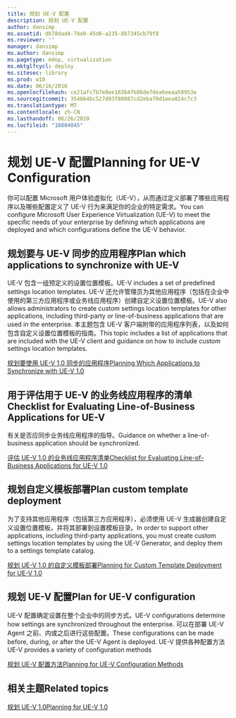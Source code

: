 ```yaml
---
title: 规划 UE-V 配置
description: 规划 UE-V 配置
author: dansimp
ms.assetid: db78dad4-78e0-45d6-a235-8b7345cb79f8
ms.reviewer: ''
manager: dansimp
ms.author: dansimp
ms.pagetype: mdop, virtualization
ms.mktglfcycl: deploy
ms.sitesec: library
ms.prod: w10
ms.date: 06/16/2016
ms.openlocfilehash: ce21afc7b7e8ee183b4fb86de7dea6eeaa58953e
ms.sourcegitcommit: 354664bc527d93f80687cd2eba70d1eea024c7c3
ms.translationtype: MT
ms.contentlocale: zh-CN
ms.lasthandoff: 06/26/2020
ms.locfileid: "10804045"
---
```

# <span data-ttu-id="787c8-103">规划 UE-V 配置</span><span class="sxs-lookup"><span data-stu-id="787c8-103">Planning for UE-V Configuration</span></span>


<span data-ttu-id="787c8-104">你可以配置 Microsoft 用户体验虚拟化（UE-V），从而通过定义部署了哪些应用程序以及哪些配置定义了 UE-V 行为来满足你的企业的特定需求。</span><span class="sxs-lookup"><span data-stu-id="787c8-104">You can configure Microsoft User Experience Virtualization (UE-V) to meet the specific needs of your enterprise by defining which applications are deployed and which configurations define the UE-V behavior.</span></span>

## <span data-ttu-id="787c8-105">规划要与 UE-V 同步的应用程序</span><span class="sxs-lookup"><span data-stu-id="787c8-105">Plan which applications to synchronize with UE-V</span></span>


<span data-ttu-id="787c8-106">UE-V 包含一组预定义的设置位置模板。</span><span class="sxs-lookup"><span data-stu-id="787c8-106">UE-V includes a set of predefined settings location templates.</span></span> <span data-ttu-id="787c8-107">UE-V 还允许管理员为其他应用程序（包括在企业中使用的第三方应用程序或业务线应用程序）创建自定义设置位置模板。</span><span class="sxs-lookup"><span data-stu-id="787c8-107">UE-V also allows administrators to create custom settings location templates for other applications, including third-party or line-of-business applications that are used in the enterprise.</span></span> <span data-ttu-id="787c8-108">本主题包含 UE-V 客户端附带的应用程序列表，以及如何包含自定义设置位置模板的指南。</span><span class="sxs-lookup"><span data-stu-id="787c8-108">This topic includes a list of applications that are included with the UE-V client and guidance on how to include custom settings location templates.</span></span>

[<span data-ttu-id="787c8-109">规划要使用 UE-V 1.0 同步的应用程序</span><span class="sxs-lookup"><span data-stu-id="787c8-109">Planning Which Applications to Synchronize with UE-V 1.0</span></span>](planning-which-applications-to-synchronize-with-ue-v-10.md)

## <span data-ttu-id="787c8-110">用于评估用于 UE-V 的业务线应用程序的清单</span><span class="sxs-lookup"><span data-stu-id="787c8-110">Checklist for Evaluating Line-of-Business Applications for UE-V</span></span>


<span data-ttu-id="787c8-111">有关是否应同步业务线应用程序的指导。</span><span class="sxs-lookup"><span data-stu-id="787c8-111">Guidance on whether a line-of-business application should be synchronized.</span></span>

[<span data-ttu-id="787c8-112">评估 UE-V 1.0 的业务线应用程序清单</span><span class="sxs-lookup"><span data-stu-id="787c8-112">Checklist for Evaluating Line-of-Business Applications for UE-V 1.0</span></span>](checklist-for-evaluating-line-of-business-applications-for-ue-v-10.md)

## <span data-ttu-id="787c8-113">规划自定义模板部署</span><span class="sxs-lookup"><span data-stu-id="787c8-113">Plan custom template deployment</span></span>


<span data-ttu-id="787c8-114">为了支持其他应用程序（包括第三方应用程序），必须使用 UE-V 生成器创建自定义设置位置模板，并将其部署到设置模板目录。</span><span class="sxs-lookup"><span data-stu-id="787c8-114">In order to support other applications, including third-party applications, you must create custom settings location templates by using the UE-V Generator, and deploy them to a settings template catalog.</span></span>

[<span data-ttu-id="787c8-115">规划 UE-V 1.0 的自定义模板部署</span><span class="sxs-lookup"><span data-stu-id="787c8-115">Planning for Custom Template Deployment for UE-V 1.0</span></span>](planning-for-custom-template-deployment-for-ue-v-10.md)

## <span data-ttu-id="787c8-116">规划 UE-V 配置</span><span class="sxs-lookup"><span data-stu-id="787c8-116">Plan for UE-V configuration</span></span>


<span data-ttu-id="787c8-117">UE-V 配置确定设置在整个企业中的同步方式。</span><span class="sxs-lookup"><span data-stu-id="787c8-117">UE-V configurations determine how settings are synchronized throughout the enterprise.</span></span> <span data-ttu-id="787c8-118">可以在部署 UE-V Agent 之前、内或之后进行这些配置。</span><span class="sxs-lookup"><span data-stu-id="787c8-118">These configurations can be made before, during, or after the UE-V Agent is deployed.</span></span> <span data-ttu-id="787c8-119">UE-V 提供各种配置方法</span><span class="sxs-lookup"><span data-stu-id="787c8-119">UE-V provides a variety of configuration methods</span></span>

[<span data-ttu-id="787c8-120">规划 UE-V 配置方法</span><span class="sxs-lookup"><span data-stu-id="787c8-120">Planning for UE-V Configuration Methods</span></span>](planning-for-ue-v-configuration-methods.md)

## <span data-ttu-id="787c8-121">相关主题</span><span class="sxs-lookup"><span data-stu-id="787c8-121">Related topics</span></span>


[<span data-ttu-id="787c8-122">规划 UE-V 1.0</span><span class="sxs-lookup"><span data-stu-id="787c8-122">Planning for UE-V 1.0</span></span>](planning-for-ue-v-10.md)

 

 






